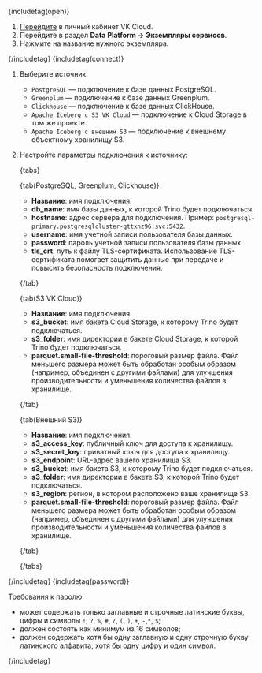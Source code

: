 {includetag(open)}

1. [Перейдите](https://msk.cloud.vk.com/app/) в личный кабинет VK Cloud.
1. Перейдите в раздел **Data Platform → Экземпляры сервисов**.
1. Нажмите на название нужного экземпляра.

{/includetag}
{includetag(connect)}

1. Выберите источник:

   - `PostgreSQL` — подключение к базе данных PostgreSQL.
   - `Greenplum` — подключение к базе данных Greenplum.
   - `Clickhouse` — подключение к базе данных ClickHouse.
   - `Apache Iceberg с S3 VK Cloud` — подключение к Cloud Storage в том же проекте.
   - `Apache Iceberg с внешним S3` — подключение к внешнему объектному хранилищу S3.
1. Настройте параметры подключения к источнику:

   {tabs}
   
   {tab(PostgreSQL, Greenplum, Clickhouse)}

   - **Название**: имя подключения.
   - **db_name**: имя базы данных, к которой Trino будет подключаться.
   - **hostname**: адрес сервера для подключения. Пример: `postgresql-primary.postgresqlcluster-gttxnz96.svc:5432`.
   - **username**: имя учетной записи пользователя базы данных.
   - **password**: пароль учетной записи пользователя базы данных.
   - **tls_crt**: путь к файлу TLS-сертификата. Использование TLS-сертификата помогает защитить данные при передаче и повысить безопасность подключения.

   {/tab}

   {tab(S3 VK Cloud)}

   - **Название**: имя подключения.
   - **s3_bucket**: имя бакета Cloud Storage, к которому Trino будет подключаться.
   - **s3_folder**: имя директории в бакете Cloud Storage, к которой Trino будет подключаться.
   - **parquet.small-file-threshold**: пороговый размер файла. Файл меньшего размера может быть обработан особым образом (например, объединен с другими файлами) для улучшения производительности и уменьшения количества файлов в хранилище.

   {/tab}

   {tab(Внешний S3)}

   - **Название**: имя подключения.
   - **s3_access_key**: публичный ключ для доступа к хранилищу.
   - **s3_secret_key**: приватный ключ для доступа к хранилищу.
   - **s3_endpoint**: URL-адрес вашего хранилища S3.
   - **s3_bucket**: имя бакета S3, к которому Trino будет подключаться.
   - **s3_folder**: имя директории в бакете S3, к которой Trino будет подключаться.
   - **s3_region**: регион, в котором расположено ваше хранилище S3.
   - **parquet.small-file-threshold**: пороговый размер файла. Файл меньшего размера может быть обработан особым образом (например, объединен с другими файлами) для улучшения производительности и уменьшения количества файлов в хранилище.

   {/tab}

   {/tabs}

{/includetag}
{includetag(password)}

Требования к паролю:

- может содержать только заглавные и строчные латинские буквы, цифры и символы `!`, `?`, `%`, `#`, `/`, `(`, `)`, `+`, `-`,`*`, `$`;
- должен состоять как минимум из 16 символов;
- должен содержать хотя бы одну заглавную и одну строчную букву латинского алфавита, хотя бы одну цифру и один символ.

{/includetag}